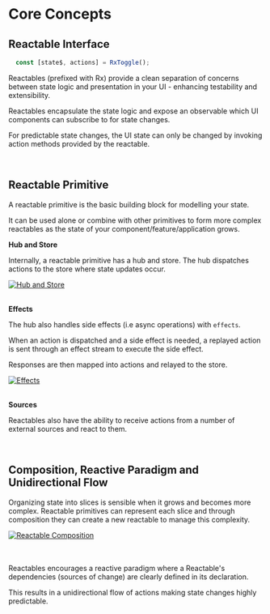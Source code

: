 # Core Concepts

## Reactable Interface

```typescript
  const [state$, actions] = RxToggle();
```

Reactables (prefixed with Rx) provide a clean separation of concerns between state logic and presentation in your UI - enhancing testability and extensibility.

Reactables encapsulate the state logic and expose an observable which UI components can subscribe to for state changes.

For predictable state changes, the UI state can only be changed by invoking action methods provided by the reactable. 

<br>

## Reactable Primitive

A reactable primitive is the basic building block for modelling your state.

It can be used alone or combine with other primitives to form more complex reactables as the state of your component/feature/application grows.

**Hub and Store**

Internally, a reactable primitive has a hub and store. The hub dispatches actions to the store where state updates occur.

<a href="/ReactablePrimitiveOne.jpg" target="_blank" rel="noreferrer">
  <img src="/ReactablePrimitiveOne.jpg" alt="Hub and Store" title="Hub and Store" style="max-width: 300px" />
</a>

<br>
<br>

**Effects**

The hub also handles side effects (i.e async operations) with `effects`.

When an action is dispatched and a side effect is needed, a replayed action is sent through an effect stream to execute the side effect.

Responses are then mapped into actions and relayed to the store.

<a href="/ReactablePrimitiveTwo.jpg" target="_blank" rel="noreferrer">
  <img src="/ReactablePrimitiveTwo.jpg" alt="Effects" title="Effects" style="max-width: 300px" />
</a>

<br>
<br>

**Sources**

Reactables also have the ability to receive actions from a number of external sources and react to them.

<br>

## Composition, Reactive Paradigm and Unidirectional Flow <a name="composition">

Organizing state into slices is sensible when it grows and becomes more complex. Reactable primitives can represent each slice and through composition they can create a  new reactable to manage this complexity.

<a href="/ReactableCombined.jpg" target="_blank" rel="noreferrer">
  <img src="/ReactableCombined.jpg" alt="Reactable Composition" title="Reactable Composition" style="max-width: 300px" />
</a>

<br>
<br>
<br>

Reactables encourages a reactive paradigm where a Reactable's dependencies (sources of change) are clearly defined in its declaration. 

This results in a unidirectional flow of actions making state changes highly predictable.
